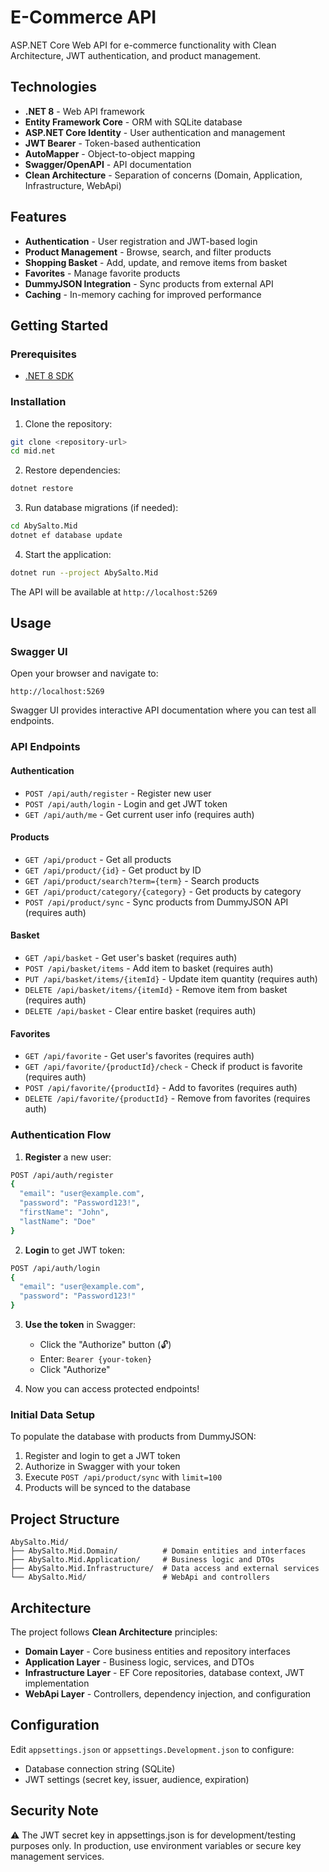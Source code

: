 # E-Commerce API

ASP.NET Core Web API for e-commerce functionality with Clean Architecture, JWT authentication, and product management.

## Technologies

- **.NET 8** - Web API framework
- **Entity Framework Core** - ORM with SQLite database
- **ASP.NET Core Identity** - User authentication and management
- **JWT Bearer** - Token-based authentication
- **AutoMapper** - Object-to-object mapping
- **Swagger/OpenAPI** - API documentation
- **Clean Architecture** - Separation of concerns (Domain, Application, Infrastructure, WebApi)

## Features

- **Authentication** - User registration and JWT-based login
- **Product Management** - Browse, search, and filter products
- **Shopping Basket** - Add, update, and remove items from basket
- **Favorites** - Manage favorite products
- **DummyJSON Integration** - Sync products from external API
- **Caching** - In-memory caching for improved performance

## Getting Started

### Prerequisites

- [.NET 8 SDK](https://dotnet.microsoft.com/download/dotnet/8.0)

### Installation

1. Clone the repository:
```bash
git clone <repository-url>
cd mid.net
```

2. Restore dependencies:
```bash
dotnet restore
```

3. Run database migrations (if needed):
```bash
cd AbySalto.Mid
dotnet ef database update
```

4. Start the application:
```bash
dotnet run --project AbySalto.Mid
```

The API will be available at `http://localhost:5269`

## Usage

### Swagger UI

Open your browser and navigate to:
```
http://localhost:5269
```

Swagger UI provides interactive API documentation where you can test all endpoints.

### API Endpoints

#### Authentication
- `POST /api/auth/register` - Register new user
- `POST /api/auth/login` - Login and get JWT token
- `GET /api/auth/me` - Get current user info (requires auth)

#### Products
- `GET /api/product` - Get all products
- `GET /api/product/{id}` - Get product by ID
- `GET /api/product/search?term={term}` - Search products
- `GET /api/product/category/{category}` - Get products by category
- `POST /api/product/sync` - Sync products from DummyJSON API (requires auth)

#### Basket
- `GET /api/basket` - Get user's basket (requires auth)
- `POST /api/basket/items` - Add item to basket (requires auth)
- `PUT /api/basket/items/{itemId}` - Update item quantity (requires auth)
- `DELETE /api/basket/items/{itemId}` - Remove item from basket (requires auth)
- `DELETE /api/basket` - Clear entire basket (requires auth)

#### Favorites
- `GET /api/favorite` - Get user's favorites (requires auth)
- `GET /api/favorite/{productId}/check` - Check if product is favorite (requires auth)
- `POST /api/favorite/{productId}` - Add to favorites (requires auth)
- `DELETE /api/favorite/{productId}` - Remove from favorites (requires auth)

### Authentication Flow

1. **Register** a new user:
```bash
POST /api/auth/register
{
  "email": "user@example.com",
  "password": "Password123!",
  "firstName": "John",
  "lastName": "Doe"
}
```

2. **Login** to get JWT token:
```bash
POST /api/auth/login
{
  "email": "user@example.com",
  "password": "Password123!"
}
```

3. **Use the token** in Swagger:
   - Click the "Authorize" button (🔓)
   - Enter: `Bearer {your-token}`
   - Click "Authorize"

4. Now you can access protected endpoints!

### Initial Data Setup

To populate the database with products from DummyJSON:

1. Register and login to get a JWT token
2. Authorize in Swagger with your token
3. Execute `POST /api/product/sync` with `limit=100`
4. Products will be synced to the database

## Project Structure

```
AbySalto.Mid/
├── AbySalto.Mid.Domain/          # Domain entities and interfaces
├── AbySalto.Mid.Application/     # Business logic and DTOs
├── AbySalto.Mid.Infrastructure/  # Data access and external services
└── AbySalto.Mid/                 # WebApi and controllers
```

## Architecture

The project follows **Clean Architecture** principles:
- **Domain Layer** - Core business entities and repository interfaces
- **Application Layer** - Business logic, services, and DTOs
- **Infrastructure Layer** - EF Core repositories, database context, JWT implementation
- **WebApi Layer** - Controllers, dependency injection, and configuration

## Configuration

Edit `appsettings.json` or `appsettings.Development.json` to configure:
- Database connection string (SQLite)
- JWT settings (secret key, issuer, audience, expiration)

## Security Note
⚠️ The JWT secret key in appsettings.json is for development/testing purposes only. 
In production, use environment variables or secure key management services.
